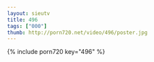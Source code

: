 ```yaml
--- 
layout: sieutv
title: 496
tags: ["000"]
thumb: http://porn720.net/video/496/poster.jpg
---
```

{% include porn720 key="496" %} 
